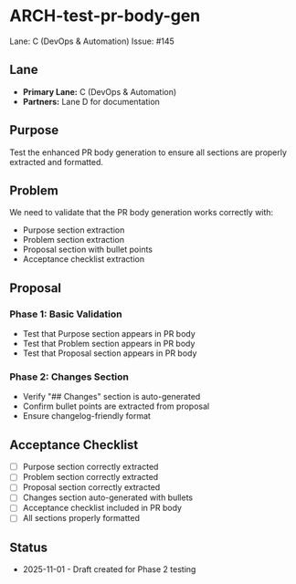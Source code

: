 # ARCH-test-pr-body-gen

Lane: C (DevOps & Automation)
Issue: #145

## Lane

- **Primary Lane:** C (DevOps & Automation)
- **Partners:** Lane D for documentation

## Purpose

Test the enhanced PR body generation to ensure all sections are properly extracted and formatted.

## Problem

We need to validate that the PR body generation works correctly with:

- Purpose section extraction
- Problem section extraction
- Proposal section with bullet points
- Acceptance checklist extraction

## Proposal

### Phase 1: Basic Validation

- Test that Purpose section appears in PR body
- Test that Problem section appears in PR body
- Test that Proposal section appears in PR body

### Phase 2: Changes Section

- Verify "## Changes" section is auto-generated
- Confirm bullet points are extracted from proposal
- Ensure changelog-friendly format

## Acceptance Checklist

- [ ] Purpose section correctly extracted
- [ ] Problem section correctly extracted
- [ ] Proposal section correctly extracted
- [ ] Changes section auto-generated with bullets
- [ ] Acceptance checklist included in PR body
- [ ] All sections properly formatted

## Status

- 2025-11-01 - Draft created for Phase 2 testing
